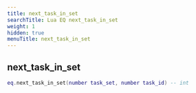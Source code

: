 ```yaml
---
title: next_task_in_set
searchTitle: Lua EQ next_task_in_set
weight: 1
hidden: true
menuTitle: next_task_in_set
---
```

## next_task_in_set
```lua
eq.next_task_in_set(number task_set, number task_id) -- int
```